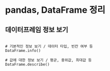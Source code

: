 # pandas, DataFrame 정리

## 데이터프레임 정보 보기

<pre>
<code>
# 기본적인 정보 보기 / 데이터 타입, 빈칸 여부 등
DataFrame.info()

# 값에 대한 정보 보기 / 평균, 중위값, 최대값 등
DataFrame.describe()

</code>
</pre>
